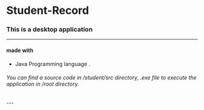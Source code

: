 # Student-Record
<h3>This is a desktop application </h3>

---

<h4>made with</h4>

- Java Programming language .

<h6>You can find a source code in /student/src directory, .exe file to execute the application in /root directory.</h6>
---
